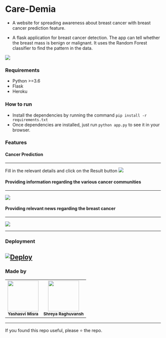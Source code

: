 # Care-Demia

* A website for spreading awareness about breast cancer with breast cancer prediction feature.

* A flask application for breast cancer detection. The app can tell whether the breast mass is benign or malignant. 
  It uses the Random Forest classifier to find the pattern in the data.

<img src=https://github.com/yashasvimisra2798/Care-Demia/blob/main/images/Cap.PNG>

### Requirements ###
* Python >=3.6
* Flask
* Heroku

### How to run ###

*  Install the dependencies by running the command `pip install -r requirements.txt`
* Once dependencies are installed, just run `python app.py` to see it in your browser. 

### Features ###


#### Cancer Prediction ####
----------------------------------------------------------------------------------------
Fill in the relevant details and click on the Result button
<img src=https://github.com/yashasvimisra2798/Care-Demia/blob/main/images/form.PNG>



#### Providing information regarding the various cancer communities ####
----------------------------------------------------------------------------------------
<img src= https://github.com/yashasvimisra2798/Care-Demia/blob/main/images/Community.PNG>



#### Providing relevant news regarding the breast cancer ####
----------------------------------------------------------------------------------------
<img src= https://github.com/yashasvimisra2798/Care-Demia/blob/main/images/News.PNG>

---

### Deployment ###
[![Deploy](https://www.herokucdn.com/deploy/button.svg)](https://heroku.com/deploy)
---

### Made by ###
<table>
<tr>
<td align="center"><img src="https://avatars2.githubusercontent.com/u/54177363?s=400&u=1b81c55bdf56ef735be5cf82c8ea8bc676b49e22&v=4" width="100px;" alt=""/><br /><sub><b>Yashasvi Misra</b></sub><br /></td>
<td align="center"><img src="https://avatars0.githubusercontent.com/u/52816378?s=460&u=0a5b9b8d8b02cb26e5d3d3a8c9cc87f5c93346c6&v=4" width="100px;" alt=""/><br /><sub><b>Shreya Raghuvansh</b></sub></td>
  </tr>
  </table>

---
If you found this repo useful, please ⭐ the repo.
